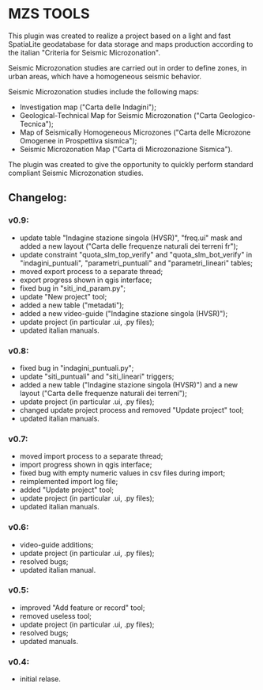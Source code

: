 # MZS TOOLS

This plugin was created to realize a project based on a light and fast SpatiaLite geodatabase for data storage and maps production according to the italian "Criteria for Seismic Microzonation".

Seismic Microzonation studies are carried out in order to define zones, in urban areas, which have a homogeneous seismic behavior.

Seismic Microzonation studies include the following maps:

- Investigation map ("Carta delle Indagini"); 
- Geological-Technical Map for Seismic Microzonation ("Carta Geologico-Tecnica"); 
- Map of Seismically Homogeneous Microzones ("Carta delle Microzone Omogenee in Prospettiva sismica"); 
- Seismic Microzonation Map ("Carta di Microzonazione Sismica"). 

The plugin was created to give the opportunity to quickly perform standard compliant Seismic Microzonation studies.

## Changelog:

### v0.9:		
-  update table "Indagine stazione singola (HVSR)", "freq.ui" mask and added a new layout ("Carta delle frequenze naturali dei terreni fr");
-  update constraint "quota_slm_top_verify" and "quota_slm_bot_verify" in "indagini_puntuali", "parametri_puntuali" and "parametri_lineari" tables;	
-  moved export process to a separate thread;
-  export progress shown in qgis interface;				
-  fixed bug in "siti_ind_param.py";
-  update "New project" tool;
-  added a new table ("metadati");
-  added a new video-guide ("Indagine stazione singola (HVSR)");
-  update project (in particular .ui, .py files);
-  updated italian manuals.

### v0.8:
		
-  fixed bug in "indagini_puntuali.py";
-  update "siti_puntuali" and "siti_lineari" triggers;
-  added a new table ("Indagine stazione singola (HVSR)") and a new layout ("Carta delle frequenze naturali dei terreni");
-  update project (in particular .ui, .py files);
-  changed update project process and removed "Update project" tool;
-  updated italian manuals.
		
### v0.7:

-  moved import process to a separate thread;
-  import progress shown in qgis interface;
-  fixed bug with empty numeric values in csv files during import;
-  reimplemented import log file;
-  added "Update project" tool;
-  update project (in particular .ui, .py files);
-  updated italian manuals.
		
### v0.6:

-  video-guide additions;
-  update project (in particular .ui, .py files);
-  resolved bugs;
-  updated italian manual.
		
### v0.5:

-  improved "Add feature or record" tool;
-  removed useless tool;
-  update project (in particular .ui, .py files);
-  resolved bugs;
-  updated manuals.
		
### v0.4:

-  initial relase.
